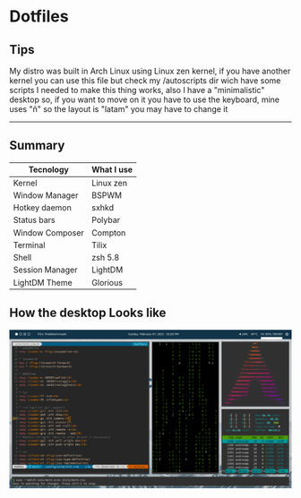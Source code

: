 # Dotfiles

## Tips

My distro was built in Arch Linux using Linux zen kernel, if you have another kernel you can use this file but check my /autoscripts dir wich have some scripts I needed to make this thing works, also I have a "minimalistic" desktop so, if you want to move on it you have to use the keyboard, mine uses "ñ" so the layout is "latam" you may have to change it

---

## Summary

| Tecnology       | What I use |
| --------------- | ---------- |
| Kernel          | Linux zen  |
| Window Manager  | BSPWM      |
| Hotkey daemon   | sxhkd      |
| Status bars     | Polybar    |
| Window Composer | Compton    |
| Terminal        | Tilix      |
| Shell           | zsh 5.8    |
| Session Manager | LightDM    |
| LightDM Theme   | Glorious   |

## How the desktop Looks like

![Desktop](examples/desktop_1.png)
